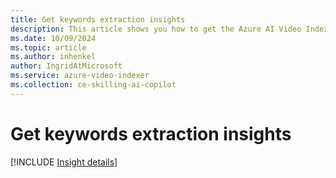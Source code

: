 ```yaml
---
title: Get keywords extraction insights
description: This article shows you how to get the Azure AI Video Indexer keywords extraction insights.
ms.date: 10/09/2024
ms.topic: article
ms.author: inhenkel
author: IngridAtMicrosoft
ms.service: azure-video-indexer
ms.collection: ce-skilling-ai-copilot
---
```


# Get keywords extraction insights

[!INCLUDE [Insight details](./includes/keywords.md)]
